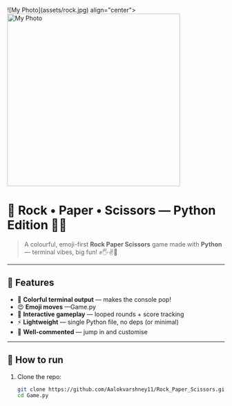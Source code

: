 <p>
  ![My Photo](assets/rock.jpg)
 align="center">
  <img src="assets/rock.jpg" alt="My Photo" width="400"/>
</p>




# 🎉 Rock • Paper • Scissors — Python Edition 🐍✨


> A colourful, emoji-first **Rock Paper Scissors** game made with **Python** — terminal vibes, big fun! ✊🖐️✌️🎨

---

## 🌟 Features
- 🌈 **Colorful terminal output** — makes the console pop!  
- 😍 **Emoji moves** —Game.py
- 🔁 **Interactive gameplay** — looped rounds + score tracking  
- ⚡ **Lightweight** — single Python file, no deps (or minimal)  
- 🧩 **Well-commented** — jump in and customise

---

## 🚀 How to run
1. Clone the repo:
   ```bash
   git clone https://github.com/Aalokvarshney11/Rock_Paper_Scissors.git
   cd Game.py


